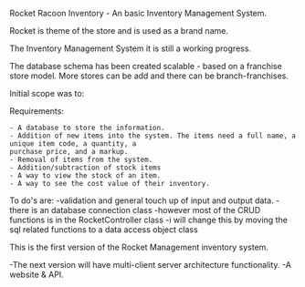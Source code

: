 Rocket Racoon Inventory - An basic Inventory Management System.

Rocket is theme of the store and is used as a brand name.

The Inventory Management System it is still a working progress.

The database schema has been created scalable - based on a franchise store model. More stores can be add and there can be branch-franchises.

Initial scope was to:

Requirements:

    - A database to store the information.
    - Addition of new items into the system. The items need a full name, a unique item code, a quantity, a
    purchase price, and a markup.
    - Removal of items from the system.
    - Addition/subtraction of stock items
    - A way to view the stock of an item.
    - A way to see the cost value of their inventory.
To do's are: -validation and general touch up of input and output data. -there is an database connection class -however most of the CRUD functions is in the RocketController class -i will change this by moving the sql related functions to a data access object class

This is the first version of the Rocket Management inventory system.

-The next version will have multi-client server architecture functionality. -A website & API.
